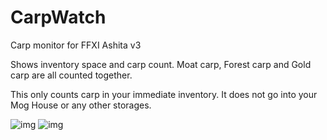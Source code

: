 # CarpWatch

Carp monitor for FFXI Ashita v3

Shows inventory space and carp count. Moat carp, Forest carp and Gold carp are all counted together.

This only counts carp in your immediate inventory. It does not go into your Mog House or any other storages.

![img](https://i.imgur.com/3oN3avZ.png)
![img](https://i.imgur.com/RDiEh8p.png)